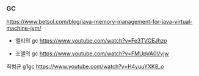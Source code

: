 ### GC 

https://www.betsol.com/blog/java-memory-management-for-java-virtual-machine-jvm/

* 엘리의 gc https://www.youtube.com/watch?v=Fe3TVCEJhzo

* 조엘의 gc https://www.youtube.com/watch?v=FMUpVA0Vvjw

최범균 g1gc https://www.youtube.com/watch?v=H4yuuYXK8_o
